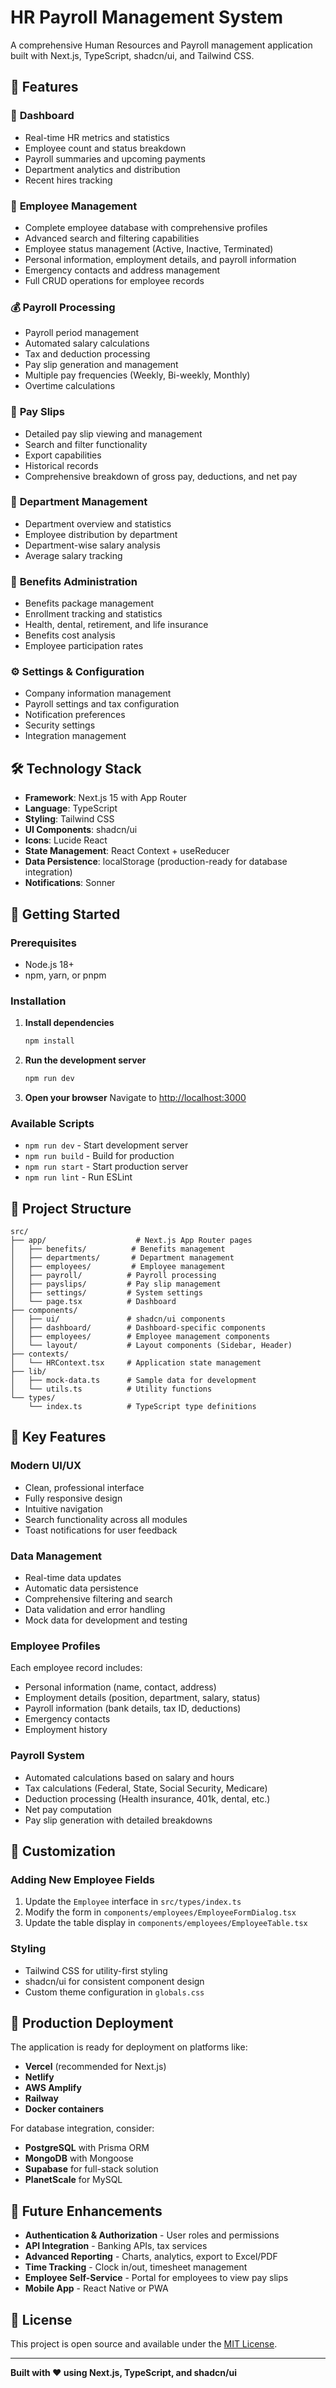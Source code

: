 # HR Payroll Management System

A comprehensive Human Resources and Payroll management application built with Next.js, TypeScript, shadcn/ui, and Tailwind CSS.

## 🚀 Features

### 🏢 **Dashboard**
- Real-time HR metrics and statistics
- Employee count and status breakdown
- Payroll summaries and upcoming payments
- Department analytics and distribution
- Recent hires tracking

### 👥 **Employee Management**
- Complete employee database with comprehensive profiles
- Advanced search and filtering capabilities
- Employee status management (Active, Inactive, Terminated)
- Personal information, employment details, and payroll information
- Emergency contacts and address management
- Full CRUD operations for employee records

### 💰 **Payroll Processing**
- Payroll period management
- Automated salary calculations
- Tax and deduction processing
- Pay slip generation and management
- Multiple pay frequencies (Weekly, Bi-weekly, Monthly)
- Overtime calculations

### 📄 **Pay Slips**
- Detailed pay slip viewing and management
- Search and filter functionality
- Export capabilities
- Historical records
- Comprehensive breakdown of gross pay, deductions, and net pay

### 🏢 **Department Management**
- Department overview and statistics
- Employee distribution by department
- Department-wise salary analysis
- Average salary tracking

### 🎁 **Benefits Administration**
- Benefits package management
- Enrollment tracking and statistics
- Health, dental, retirement, and life insurance
- Benefits cost analysis
- Employee participation rates

### ⚙️ **Settings & Configuration**
- Company information management
- Payroll settings and tax configuration
- Notification preferences
- Security settings
- Integration management

## 🛠️ Technology Stack

- **Framework**: Next.js 15 with App Router
- **Language**: TypeScript
- **Styling**: Tailwind CSS
- **UI Components**: shadcn/ui
- **Icons**: Lucide React
- **State Management**: React Context + useReducer
- **Data Persistence**: localStorage (production-ready for database integration)
- **Notifications**: Sonner

## 🚦 Getting Started

### Prerequisites
- Node.js 18+
- npm, yarn, or pnpm

### Installation

1. **Install dependencies**
   ```bash
   npm install
   ```

2. **Run the development server**
   ```bash
   npm run dev
   ```

3. **Open your browser**
   Navigate to [http://localhost:3000](http://localhost:3000)

### Available Scripts
- `npm run dev` - Start development server
- `npm run build` - Build for production
- `npm run start` - Start production server
- `npm run lint` - Run ESLint

## 📁 Project Structure
```
src/
├── app/                    # Next.js App Router pages
│   ├── benefits/          # Benefits management
│   ├── departments/       # Department management
│   ├── employees/         # Employee management
│   ├── payroll/          # Payroll processing
│   ├── payslips/         # Pay slip management
│   ├── settings/         # System settings
│   └── page.tsx          # Dashboard
├── components/
│   ├── ui/               # shadcn/ui components
│   ├── dashboard/        # Dashboard-specific components
│   ├── employees/        # Employee management components
│   └── layout/           # Layout components (Sidebar, Header)
├── contexts/
│   └── HRContext.tsx     # Application state management
├── lib/
│   ├── mock-data.ts      # Sample data for development
│   └── utils.ts          # Utility functions
└── types/
    └── index.ts          # TypeScript type definitions
```

## 🎯 Key Features

### Modern UI/UX
- Clean, professional interface
- Fully responsive design
- Intuitive navigation
- Search functionality across all modules
- Toast notifications for user feedback

### Data Management
- Real-time data updates
- Automatic data persistence
- Comprehensive filtering and search
- Data validation and error handling
- Mock data for development and testing

### Employee Profiles
Each employee record includes:
- Personal information (name, contact, address)
- Employment details (position, department, salary, status)
- Payroll information (bank details, tax ID, deductions)
- Emergency contacts
- Employment history

### Payroll System
- Automated calculations based on salary and hours
- Tax calculations (Federal, State, Social Security, Medicare)
- Deduction processing (Health insurance, 401k, dental, etc.)
- Net pay computation
- Pay slip generation with detailed breakdowns

## 🔧 Customization

### Adding New Employee Fields
1. Update the `Employee` interface in `src/types/index.ts`
2. Modify the form in `components/employees/EmployeeFormDialog.tsx`
3. Update the table display in `components/employees/EmployeeTable.tsx`

### Styling
- Tailwind CSS for utility-first styling
- shadcn/ui for consistent component design
- Custom theme configuration in `globals.css`

## 🚀 Production Deployment

The application is ready for deployment on platforms like:
- **Vercel** (recommended for Next.js)
- **Netlify**
- **AWS Amplify**
- **Railway**
- **Docker containers**

For database integration, consider:
- **PostgreSQL** with Prisma ORM
- **MongoDB** with Mongoose
- **Supabase** for full-stack solution
- **PlanetScale** for MySQL

## 🔮 Future Enhancements

- **Authentication & Authorization** - User roles and permissions
- **API Integration** - Banking APIs, tax services
- **Advanced Reporting** - Charts, analytics, export to Excel/PDF
- **Time Tracking** - Clock in/out, timesheet management
- **Employee Self-Service** - Portal for employees to view pay slips
- **Mobile App** - React Native or PWA

## 📝 License

This project is open source and available under the [MIT License](LICENSE).

---

**Built with ❤️ using Next.js, TypeScript, and shadcn/ui**
